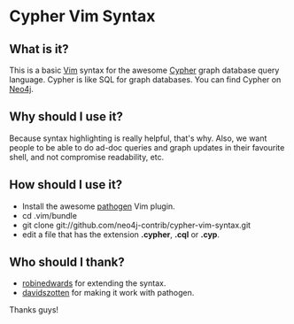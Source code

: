Cypher Vim Syntax
=================

What is it?
-----------
This is a basic [Vim](http://www.vim.org) syntax for the awesome [Cypher](http://docs.neo4j.org/chunked/stable/cypher-query-lang.html) graph database query language.  Cypher is like SQL for graph databases.  You can find Cypher on [Neo4j](http://www.neo4j.org).

Why should I use it?
--------------------

Because syntax highlighting is really helpful, that's why.  Also, we want people to be able to do ad-doc queries and graph updates in their favourite shell, and not compromise readability, etc.

How should I use it?
--------------------

* Install the awesome [pathogen](https://github.com/tpope/vim-pathogen) Vim plugin.
* cd .vim/bundle
* git clone git://github.com/neo4j-contrib/cypher-vim-syntax.git
* edit a file that has the extension **.cypher**, **.cql** or **.cyp**.

Who should I thank?
-------------------

* [robinedwards](https://github.com/robinedwards) for extending the syntax.
* [davidszotten](https://github.com/davidszotten) for making it work with pathogen.

Thanks guys!
